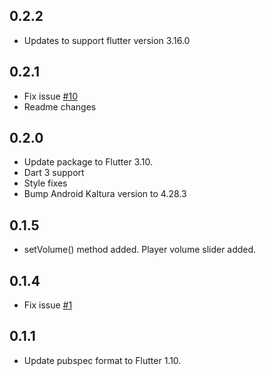 ## 0.2.2
- Updates to support flutter version 3.16.0

## 0.2.1
- Fix issue [#10](https://github.com/What-the-Flutter/VR-Player/issues/10)
- Readme changes

## 0.2.0
- Update package to Flutter 3.10.
- Dart 3 support
- Style fixes
- Bump Android Kaltura version to 4.28.3

## 0.1.5
- setVolume() method added. Player volume slider added.

## 0.1.4
- Fix issue [#1](https://github.com/What-the-Flutter/VR-Player/issues/1)

## 0.1.1
- Update pubspec format to Flutter 1.10.
